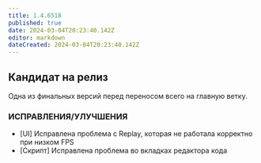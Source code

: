 ```yaml
---
title: 1.4.6518
published: true
date: 2024-03-04T20:23:40.142Z
editor: markdown
dateCreated: 2024-03-04T20:23:40.142Z
---
```

## Кандидат на релиз
Одна из финальных версий перед переносом всего на главную ветку.

### ИСПРАВЛЕНИЯ/УЛУЧШЕНИЯ
- [UI] Исправлена проблема с Replay, которая не работала корректно при низком FPS
- [Скрипт] Исправлена проблема во вкладках редактора кода